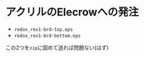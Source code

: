 # アクリルのElecrowへの発注

+ `redox_rev1-brd-top.eps` 
+ `redox_rev1-brd-bottom.eps`

この2つを`zip`に固めて送れば問題ない(はず)

